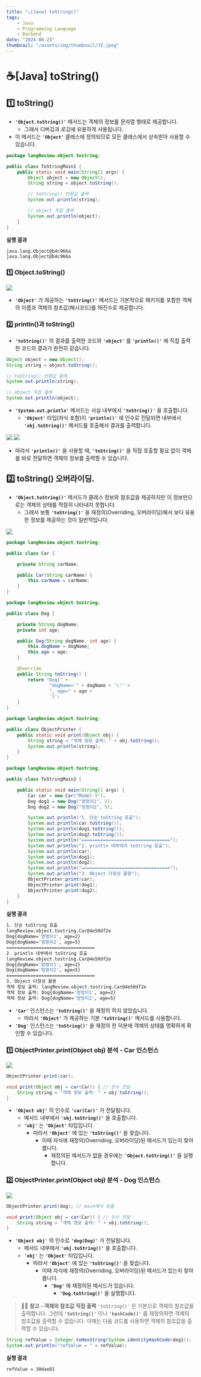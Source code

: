 ```yaml
---
title: "☕️[Java] toString()"
tags:
    - Java
    - Programming Language
    - Backend
date: "2024-08-23"
thumbnail: "/assets/img/thumbnail/JV.jpeg"
---
```


# ☕️[Java] toString()

## 1️⃣ toString()
- **`'Object.toString()'`** 메서드는 객체의 정보를 문자열 형태로 제공합니다.
    - 그래서 디버깅과 로깅에 유용하게 사용됩니다.
- 이 메서드는 **`'Object'`** 클래스에 정의되므로 모든 클래스에서 상속받아 사용할 수 있습니다.

```java
package langReview.object.tostring;

public class ToStringMain1 {
	public static void main(String[] args) {
		Object object = new Object();
		String string = object.toString();

		// toString() 반환값 출력
		System.out.println(string);

		// object 직접 출력
		System.out.println(object);
	}
}
```

**실행 결과**
```bash
java.lang.Object@b4c966a
java.lang.Object@b4c966a
```

### 1️⃣ Object.toString()
<img src = "https://github.com/devKobe24/images2/blob/main/Inflearn-Java-Mid/java-toString.png?raw=true">

- **`'Object'`** 가 제공하는 **`'toString()'`** 메서드는 기본적으로 패키지를 포함한 객체의 이름과 객체의 참조값(해시코드)를 16진수로 제공합니다.

### 2️⃣ println()과 toString()
- **`'toString()'`** 의 결과를 출력한 코드와 **`'object'`** 를 **`'println()'`** 에 직접 출력한 코드의 결과가 완전히 같습니다.

```java
Object object = new Object();
String string = object.toString();

// toString() 반환값 출력
System.out.println(string);

// object 직접 출력
System.out.println(object);
```

- **`'System.out.println'`** 메서드는 사실 내부에서 **`'toString()'`** 을 호출합니다.
    - **`'Object'`** 타입(자식 포함)이 **`'println()'`** 에 인수로 전달되면 내부에서 **`'obj.toString()'`** 메서드를 호출해서 결과를 출력합니다.

<img src = "https://github.com/devKobe24/images2/blob/main/Inflearn-Java-Mid/java-println.png?raw=true">
<img src = "https://github.com/devKobe24/images2/blob/main/Inflearn-Java-Mid/java-valueOf(Object%20obj).png?raw=true">

- 따라서 **`'println()'`** 을 사용할 때, **`'toString()'`** 을 직접 호출할 필요 없이 객체를 바로 전달하면 객체의 정보를 출력할 수 있습니다.

## 2️⃣ toString() 오버라이딩.
- **`'Object.toString()'`** 메서드가 클래스 정보와 참조값을 제공하지만 이 정보만으로는 객체의 상태를 적절히 나타내지 못합니다.
    - 그래서 보통 **`'toString()'`** 을 재정의(Overriding, 오버라이딩)해서 보다 유용한 정보를 제공하는 것이 일반적입니다.

<img src = "https://github.com/devKobe24/images2/blob/main/Inflearn-Java-Mid/toString()-Overriding.png?raw=true">

```java
package langReview.object.tostring;

public class Car {

	private String carName;

	public Car(String carName) {
		this.carName = carName;
	}
}

package langReview.object.tostring;

public class Dog {

	private String dogName;
	private int age;

	public Dog(String dogName, int age) {
		this.dogName = dogName;
		this.age = age;
	}

	@Override
	public String toString() {
		return "Dog{" +
				"dogName='" + dogName + '\'' +
				", age=" + age +
				'}';
	}
}

package langReview.object.tostring;

public class ObjectPrinter {
	public static void print(Object obj) {
		String string = "객체 정보 출력: " + obj.toString();
		System.out.println(string);
	}
}

package langReview.object.tostring;

public class ToStringMain2 {

	public static void main(String[] args) {
		Car car = new Car("Model Y");
		Dog dog1 = new Dog("멍멍이1", 2);
		Dog dog2 = new Dog("멍멍이2", 5);

		System.out.println("1. 단순 toString 호출");
		System.out.println(car.toString());
		System.out.println(dog1.toString());
		System.out.println(dog2.toString());
		System.out.println("=================================");
		System.out.println("2. println 내부에서 toString 호출");
		System.out.println(car);
		System.out.println(dog1);
		System.out.println(dog2);
		System.out.println("=================================");
		System.out.println("3. Object 다형성 활용");
		ObjectPrinter.print(car);
		ObjectPrinter.print(dog1);
		ObjectPrinter.print(dog2);
	}
}
```

**실행 결과**
```bash
1. 단순 toString 호출
langReview.object.tostring.Car@4e50df2e
Dog{dogName='멍멍이1', age=2}
Dog{dogName='멍멍이2', age=5}
=================================
2. println 내부에서 toString 호출
langReview.object.tostring.Car@4e50df2e
Dog{dogName='멍멍이1', age=2}
Dog{dogName='멍멍이2', age=5}
=================================
3. Object 다형성 활용
객체 정보 출력: langReview.object.tostring.Car@4e50df2e
객체 정보 출력: Dog{dogName='멍멍이1', age=2}
객체 정보 출력: Dog{dogName='멍멍이2', age=5}
```

- **`'Car'`** 인스턴스는 **`'toString()'`** 을 재정의 하지 않았습니다.
    - 따라서 **`'Object'`** 가 제공하는 기본 **`'toString()'`** 메서드를 사용합니다.
- **`'Dog'`** 인스턴스는 **`'toString()'`** 을 재정의 한 덕분에 객체의 상태를 명확하게 확인할 수 있습니다.

### 1️⃣ ObjectPrinter.print(Object obj) 분석 - Car 인스턴스

<img src = "https://github.com/devKobe24/images2/blob/main/Inflearn-Java-Mid/ObjectPrinter-Car.png?raw=true">

```java
ObjectPrinter.print(car);

void print(Object obj = car(Car)) { // 인수 전달
    String string = "객체 정보 출력: " + obj.toString();
}
```

- **`'Object obj'`** 의 인수로 **`'car(Car)'`** 가 전달됩니다.
    - 메서드 내부에서 **`'obj.toString()'`** 을 호출합니다.
    - **`'obj'`** 는 **`'Object'`** 타입입니다.
        - 따라서 **`'Object'`** 에 있는 **`'toString()'`** 을 찾습니다.
            - 이때 자식에 재정의(Overriding, 오버라이딩)된 메서드가 있는지 찾아봅니다.
                - 재정의된 메서드가 없을 경우에는 **`'Object.toString()'`** 을 실행합니다.

### 2️⃣ ObjectPrinter.print(Object obj) 분석 - Dog 인스턴스

<img src = "https://github.com/devKobe24/images2/blob/main/Inflearn-Java-Mid/ObjectPrinter-Dog.png?raw=true">

```java
ObjectPrinter.print(dog); // main에서 호출

void print(Object obj = car(Car)) { // 인수 전달
    String string = "객체 정보 출력: " + obj.toString();
}
```

- **`'Object obj'`** 의 인수로 **`'dog(Dog)'`** 가 전달됩니다.
    - 메서드 내부에서 **`'obj.toString()'`** 을 호출합니다.
    - **`'obj'`** 는 **`'Object'`** 타입입니다.
        - 따라서 **`'Object'`** 에 있는 **`'toString()'`** 을 찾습니다.
            - 이때 자식에 재정의(Overriding, 오버라이딩)된 메서드가 있는지 찾아봅니다.
                - **`'Dog'`** 에 재정의된 메서드가 있습니다.
                    - **`'Dog.toString()'`** 을 실행합니다.

> 🙋‍♂️ **참고 - 객체의 참조값 직접 출력** 
> `'toString()'` 은 기본으로 객체의 참조값을 출력합니다.
> 그런데 **`'toString()'`** 이나 **`'hashCode()'`** 를 재정의하면 객체의 참조값을 출력할 수 없습니다.
> 이때는 다음 코드를 사용하면 객체의 참조값을 출력할 수 있습니다.

```java
String refValue = Integer.toHexString(System.identityHashCode(dog1));
System.out.println("refValue = " + refValue);
```

**실행 결과**
```bash
refValue = 30dae81
```
